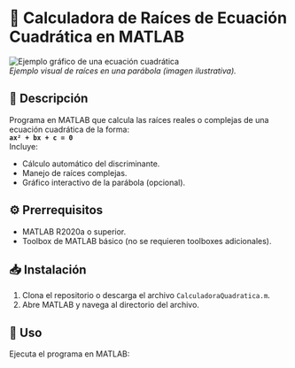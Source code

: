 # 🧮 Calculadora de Raíces de Ecuación Cuadrática en MATLAB

![Ejemplo gráfico de una ecuación cuadrática](https://via.placeholder.com/600x400.png?text=Gráfico+ax²+bx+c=0)  
*Ejemplo visual de raíces en una parábola (imagen ilustrativa).*

## 📌 Descripción
Programa en MATLAB que calcula las raíces reales o complejas de una ecuación cuadrática de la forma:  
**`ax² + bx + c = 0`**  
Incluye:
- Cálculo automático del discriminante.
- Manejo de raíces complejas.
- Gráfico interactivo de la parábola (opcional).

## ⚙️ Prerrequisitos
- MATLAB R2020a o superior.
- Toolbox de MATLAB básico (no se requieren toolboxes adicionales).

## 📥 Instalación
1. Clona el repositorio o descarga el archivo `CalculadoraQuadratica.m`.
2. Abre MATLAB y navega al directorio del archivo.

## 🚀 Uso
Ejecuta el programa en MATLAB: